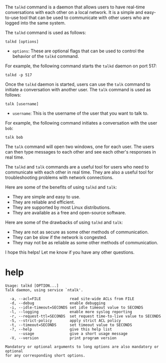 # 

The `talkd` command is a daemon that allows users to have real-time conversations with each other on a local network. It is a simple and easy-to-use tool that can be used to communicate with other users who are logged into the same system.

The `talkd` command is used as follows:

```
talkd [options]
```

* `options`: These are optional flags that can be used to control the behavior of the `talkd` command.

For example, the following command starts the `talkd` daemon on port 517:

```
talkd -p 517
```

Once the `talkd` daemon is started, users can use the `talk` command to initiate a conversation with another user. The `talk` command is used as follows:

```
talk [username]
```

* `username`: This is the username of the user that you want to talk to.

For example, the following command initiates a conversation with the user `bob`:

```
talk bob
```

The `talk` command will open two windows, one for each user. The users can then type messages to each other and see each other's responses in real time.

The `talkd` and `talk` commands are a useful tool for users who need to communicate with each other in real time. They are also a useful tool for troubleshooting problems with network connections.

Here are some of the benefits of using `talkd` and `talk`:

* They are simple and easy to use.
* They are reliable and efficient.
* They are supported by most Linux distributions.
* They are available as a free and open-source software.

Here are some of the drawbacks of using `talkd` and `talk`:

* They are not as secure as some other methods of communication.
* They can be slow if the network is congested.
* They may not be as reliable as some other methods of communication.

I hope this helps! Let me know if you have any other questions.
# help 

```
Usage: talkd [OPTION...] 
Talk daemon, using service `ntalk'.

  -a, --acl=FILE             read site-wide ACLs from FILE
  -d, --debug                enable debugging
  -i, --idle-timeout=SECONDS set idle timeout value to SECONDS
  -l, --logging              enable more syslog reporting
  -r, --request-ttl=SECONDS  set request time-to-live value to SECONDS
  -S, --strict-policy        apply strict ACL policy
  -t, --timeout=SECONDS      set timeout value to SECONDS
  -?, --help                 give this help list
      --usage                give a short usage message
  -V, --version              print program version

Mandatory or optional arguments to long options are also mandatory or optional
for any corresponding short options.

```


